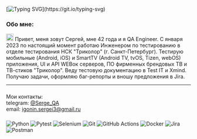[![Typing SVG](https://readme-typing-svg.herokuapp.com?color=%2336BCF7&lines=Hello,+world!)](https://git.io/typing-svg)

### Обо мне:
<img src="https://github.com/blackcater/blackcater/raw/main/images/Hi.gif" height="20"/></h1>   Привет, меня зовут Сергей, мне 42 года и я QA Engineer. C января 2023 по настоящий момент работаю Инженером по тестированию в отделе тестирования НСК "Триколор" (г. Санкт-Петербург). Тестирую мобильные (Android, iOS) и SmartTV (Android TV, tvOS, Tizen, webOS) приложения, UI и API WEBок серверов, ПО фирменных брендовых ТВ и ТВ-стиков "Триколор". Веду тестовую документацию в Test IT и Xmind. Получаю задачи, оформляю баг-репорты и вношу предложения в Jira.
___
###
Мои контакты:   
telegram: [@Serge_QA](http://t-do.ru/aspia_ru "Telegram channel")  
email: igonin.sergei3@gmail.ru
###

![Python](https://img.shields.io/badge/python-3670A0?style=for-the-badge&logo=python&logoColor=ffdd54)
![Pytest](https://img.shields.io/badge/pytest-%23ffffff.svg?style=for-the-badge&logo=pytest&logoColor=2f9fe3)
![Selenium](https://img.shields.io/badge/-selenium-%43B02A?style=for-the-badge&logo=selenium&logoColor=white)
![Git](https://img.shields.io/badge/git-%23F05033.svg?style=for-the-badge&logo=git&logoColor=white)
![GitHub Actions](https://img.shields.io/badge/github%20actions-%232671E5.svg?style=for-the-badge&logo=githubactions&logoColor=white)
![Docker](https://img.shields.io/badge/docker-%230db7ed.svg?style=for-the-badge&logo=docker&logoColor=white)
![Jira](https://img.shields.io/badge/jira-%230A0FFF.svg?style=for-the-badge&logo=jira&logoColor=white)
![Postman](https://img.shields.io/badge/Postman-FF6C37?style=for-the-badge&logo=postman&logoColor=white)


